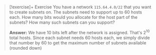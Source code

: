 
> [!exercise]+ Exercise
> You have a network `115.64.4.0/22` that you want to create subnets on. The subnets need to support up to 60 hosts each. How many bits would you allocate for the host part of the subnets? How many such subnets can you support? 
> 
> **Answer:**
> We have 10 bits left after the network is assigned. That's $2^10$ total hosts. Since each subnet needs 60 hosts each, we simply divide that number by 60 to get the maximum number of subnets available (rounded down) 




